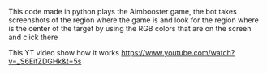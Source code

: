This code made in python plays the Aimbooster game, the bot takes screenshots of the region where the game is and look for the region where is the center of the target by using the RGB colors that are on the screen and click there

This YT video show how it works https://www.youtube.com/watch?v=_S6EifZDGHk&t=5s
